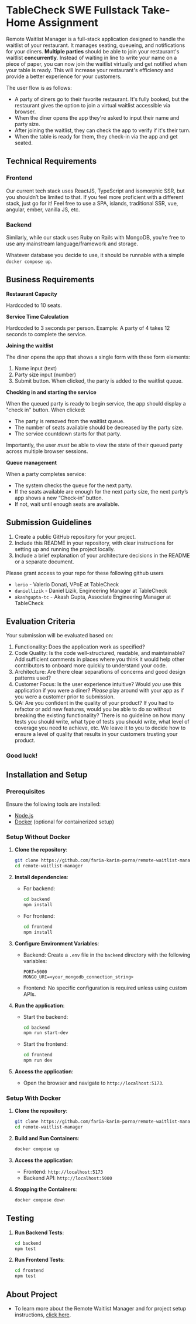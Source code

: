 # TableCheck SWE Fullstack Take-Home Assignment

Remote Waitlist Manager is a full-stack application designed to handle the waitlist of your restaurant. It manages seating, queueing, and notifications for your diners. **Multiple parties** should be able to join your restaurant's waitlist **concurrently**. Instead of waiting in line to write your name on a piece of paper, you can now join the waitlist virtually and get notified when your table is ready. This will increase your restaurant's efficiency and provide a better experience for your customers.

The user flow is as follows:

- A party of diners go to their favorite restaurant. It's fully booked, but the restaurant gives the option to join a virtual waitlist accessible via browser.
- When the diner opens the app they're asked to input their name and party size.
- After joining the waitlist, they can check the app to verify if it's their turn.
- When the table is ready for them, they check-in via the app and get seated.

## Technical Requirements

### Frontend

Our current tech stack uses ReactJS, TypeScript and isomorphic SSR, but you shouldn’t be limited to that. If you feel more proficient with a different stack, just go for it! Feel free to use a SPA, islands, traditional SSR, vue, angular, ember, vanilla JS, etc.

### Backend

Similarly, while our stack uses Ruby on Rails with MongoDB, you’re free to use any mainstream language/framework and storage.

Whatever database you decide to use, it should be runnable with a simple `docker compose up`.

## Business Requirements

**Restaurant Capacity**

Hardcoded to 10 seats.

**Service Time Calculation**

Hardcoded to 3 seconds per person. Example: A party of 4 takes 12 seconds to complete the service.

**Joining the waitlist**

The diner opens the app that shows a single form with these form elements:

1. Name input (text)
2. Party size input (number)
3. Submit button. When clicked, the party is added to the waitlist queue.

**Checking in and starting the service**

When the queued party is ready to begin service, the app should display a "check in" button. When clicked:

- The party is removed from the waitlist queue.
- The number of seats available should be decreased by the party size.
- The service countdown starts for that party.

Importantly, the user _must_ be able to view the state of their queued party across multiple browser sessions.

**Queue management**

When a party completes service:

- The system checks the queue for the next party.
- If the seats available are enough for the next party size, the next party’s app shows a new “Check-in” button.
- If not, wait until enough seats are available.

## Submission Guidelines

1. Create a public GitHub repository for your project.
2. Include this README in your repository, with clear instructions for setting up and running the project locally.
3. Include a brief explanation of your architecture decisions in the README or a separate document.

Please grant access to your repo for these following github users

- `lerio` - Valerio Donati, VPoE at TableCheck
- `daniellizik` - Daniel Lizik, Engineering Manager at TableCheck
- `akashgupta-tc` - Akash Gupta, Associate Engineering Manager at TableCheck

## Evaluation Criteria

Your submission will be evaluated based on:

1. Functionality: Does the application work as specified?
2. Code Quality: Is the code well-structured, readable, and maintainable? Add sufficient comments in places where you think it would help other contributors to onboard more quickly to understand your code.
3. Architecture: Are there clear separations of concerns and good design patterns used?
4. Customer Focus: Is the user experience intuitive? Would _you_ use this application if you were a diner? _Please_ play around with your app as if you were a customer prior to submission.
5. QA: Are you confident in the quality of your product? If you had to refactor or add new features, would you be able to do so without breaking the existing functionality? There is no guideline on how many tests you should write, what type of tests you should write, what level of coverage you need to achieve, etc. We leave it to you to decide how to ensure a level of quality that results in your customers trusting your product.

### Good luck!

## Installation and Setup

### Prerequisites

Ensure the following tools are installed:
- [Node.js](https://nodejs.org/)
- [Docker](https://www.docker.com/) (optional for containerized setup)

### **Setup Without Docker**

1. **Clone the repository**:
    ```bash
    git clone https://github.com/faria-karim-porna/remote-waitlist-manager.git
    cd remote-waitlist-manager
    ```

2. **Install dependencies**:
    - For backend:
      ```bash
      cd backend
      npm install
      ```
    - For frontend:
      ```bash
      cd frontend
      npm install
      ```

3. **Configure Environment Variables**:
    - Backend:
      Create a `.env` file in the `backend` directory with the following variables:
      ```env
      PORT=5000
      MONGO_URI=<your_mongodb_connection_string>
      ```
    - Frontend:
      No specific configuration is required unless using custom APIs.

4. **Run the application**:
    - Start the backend:
      ```bash
      cd backend
      npm run start-dev
      ```
    - Start the frontend:
      ```bash
      cd frontend
      npm run dev
      ```

5. **Access the application**:
    - Open the browser and navigate to `http://localhost:5173`.

### **Setup With Docker**

1. **Clone the repository**:
    ```bash
    git clone https://github.com/faria-karim-porna/remote-waitlist-manager.git
    cd remote-waitlist-manager
    ```

2. **Build and Run Containers**:
    ```bash
    docker compose up
    ```

3. **Access the application**:
    - Frontend: `http://localhost:5173`
    - Backend API: `http://localhost:5000`

4. **Stopping the Containers**:
    ```bash
    docker compose down
    ```

## Testing

1. **Run Backend Tests**:
    ```bash
    cd backend
    npm test
    ```

2. **Run Frontend Tests**:
    ```bash
    cd frontend
    npm test
    ```

## About Project

* To learn more about the Remote Waitlist Manager and for project setup instructions, [click here](https://github.com/faria-karim-porna/remote-waitlist-manager/blob/main/AboutProject.md).
